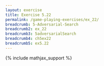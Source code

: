 ```yaml
---
layout: exercise
title: Exercise 5.22
permalink: /game-playing-exercises/ex_22/
breadcrumb: 5-Adversarial-Search
breadcrumb2: ex_22
breadcrumb3: 5adversarialSearch
breadcrumb4: ch5ex22
breadcrumb5: ex5.22
---
```


{% include mathjax_support %}

